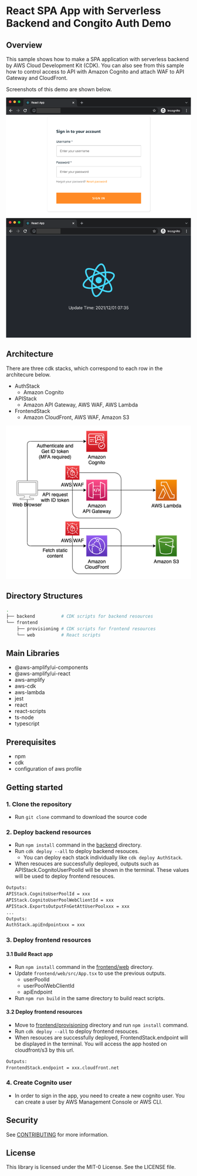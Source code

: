 # React SPA App with Serverless Backend and Congito Auth Demo

## Overview

This sample shows how to make a SPA application with serverless backend by AWS Cloud Development Kit (CDK). You can also see from this sample how to control access to API with Amazon Cognito and attach WAF to API Gateway and CloudFront.

Screenshots of this demo are shown below.

![screen-cognito](imgs/screen-cognito.png)
![screen-home](imgs/screen-home.png)

## Architecture

There are three cdk stacks, which correspond to each row in the architecure below.

- AuthStack
  - Amazon Cognito
- APIStack
  - Amazon API Gateway, AWS WAF, AWS Lambda
- FrontendStack
  - Amazon CloudFront, AWS WAF, Amazon S3

![Architecture](imgs/architecture.png)

## Directory Structures

```sh
.
├── backend          # CDK scripts for backend resources
└── frontend
    ├── provisioning # CDK scripts for frontend resources
    └── web          # React scripts
```

## Main Libraries

- @aws-amplify/ui-components
- @aws-amplify/ui-react
- aws-amplify
- aws-cdk
- aws-lambda
- jest
- react
- react-scripts
- ts-node
- typescript

## Prerequisites

- npm
- cdk
- configuration of aws profile

## Getting started

### 1. Clone the repository

- Run `git clone` command to download the source code

### 2. Deploy backend resources

- Run `npm install` command in the [backend](backend) directory.
- Run `cdk deploy --all` to deploy backend resouces.
  - You can deploy each stack individually like `cdk deploy AuthStack`.
- When resouces are successfully deployed, outputs such as APIStack.CognitoUserPoolId will be shown in the terminal. These values will be used to deploy frontend resouces.

```sh
Outputs:
APIStack.CognitoUserPoolId = xxx
APIStack.CognitoUserPoolWebClientId = xxx
APIStack.ExportsOutputFnGetAttUserPoolxxx = xxx
...
Outputs:
AuthStack.apiEndpointxxx = xxx
```

### 3. Deploy frontend resources

#### 3.1 Build React app

- Run `npm install` command in the [frontend/web](frontend/web) directory.
- Update `frontend/web/src/App.tsx` to use the previous outputs.
  - userPoolId
  - userPoolWebClientId
  - apiEndpoint
- Run `npm run build` in the same directory to build react scripts.

#### 3.2 Deploy frontend resources

- Move to [frontend/provisioning](frontend/provisioning) directory and run `npm install` command.
- Run `cdk deploy --all` to deploy frontend resouces.
- When resouces are successfully deployed, FrontendStack.endpoint will be displayed in the terminal. You will access the app hosted on cloudfront/s3 by this url.

```sh
Outputs:
FrontendStack.endpoint = xxx.cloudfront.net
```

### 4. Create Cognito user

- In order to sign in the app, you need to create a new cognito user. You can create a user by AWS Management Console or AWS CLI.

## Security

See [CONTRIBUTING](CONTRIBUTING.md#security-issue-notifications) for more information.

## License

This library is licensed under the MIT-0 License. See the LICENSE file.
